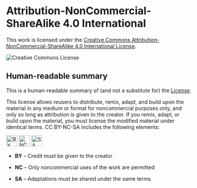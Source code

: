 # Attribution-NonCommercial-ShareAlike 4.0 International
This work is licensed under the
[Creative Commons Attribution-NonCommercial-ShareAlike 4.0 International License](https://creativecommons.org/licenses/by-nc-sa/4.0/).

![Creative Commons License](https://i.creativecommons.org/l/by-nc-sa/4.0/88x31.png "Creative Commons License")

## Human-readable summary
This is a human-readable summary of (and not a substitute for) the [License](https://creativecommons.org/licenses/by-nc-sa/4.0/legalcode).


This license allows reusers to distribute, remix, adapt, and build upon the material in any medium or format for noncommercial purposes only, and only so long as attribution is given to the creator. If you remix, adapt, or build upon the material, you must license the modified material under identical terms.
CC BY-NC-SA includes the following elements:

<img src="https://creativecommons.org/images/deed/svg/attribution_icon_white.svg" alt="BY" width="30">
<img src="https://creativecommons.org/images/deed/svg/nc_white.svg" alt="NC" width="30">
<img src="https://creativecommons.org/images/deed/sa_white_x2.png" alt="SA" width="30">

* **BY**  – Credit must be given to the creator

* **NC**  – Only noncommercial uses of the work are permitted

* **SA**  – Adaptations must be shared under the same terms